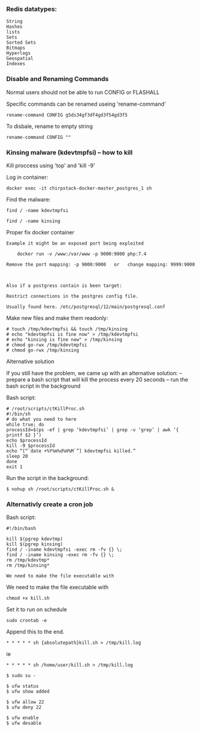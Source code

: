 ### Redis datatypes:

    String
    Hashes
    lists
    Sets
    Sorted Sets
    Bitmaps
    Hyperlogs
    Geospatial
    Indexes

### Disable and Renaming Commands

Normal users should not be able to run CONFIG or FLASHALL

Specific commands can be renamed useing 'rename-command'

    rename-command CONFIG g5ds34gf3df4gd3f54gd3f5

To disbale, rename to empty string

    rename-command CONFIG ""


<!-- --------------------------------------------------------------- -->


### Kinsing malware (kdevtmpfsi) – how to kill

Kill proccess using 'top' and 'kill -9'

Log in container:

    docker exec -it chirpstack-docker-master_postgres_1 sh

Find the malware:

    find / -name kdevtmpfsi

    find / -name kinsing

Proper fix docker container

    Example it might be an exposed port being exploited

        docker run -v /www:/var/www -p 9000:9000 php:7.4

    Remove the port mapping: -p 9000:9000   or   change mapping: 9999:9000

    

    Also if a postgress contain is been target:

    Restrict connections in the postgres config file.

    Usually found here. /etc/postgresql/12/main/postgresql.conf

Make new files and make them readonly:

    # touch /tmp/kdevtmpfsi && touch /tmp/kinsing
    # echo "kdevtmpfsi is fine now" > /tmp/kdevtmpfsi
    # echo "kinsing is fine now" > /tmp/kinsing
    # chmod go-rwx /tmp/kdevtmpfsi
    # chmod go-rwx /tmp/kinsing



Alternative solution

If you still have the problem, we came up with an alternative solution:
– prepare a bash script that will kill the process every 20 seconds
– run the bash script in the background

Bash script:

    # /root/scripts/ctKillProc.sh
    #!/bin/sh
    # do what you need to here
    while true; do
    processId=$(ps -ef | grep ‘kdevtmpfsi’ | grep -v ‘grep’ | awk ‘{ printf $2 }’)
    echo $processId
    kill -9 $processId
    echo “[“`date +%Y%m%d%H%M`”] kdevtmpfsi killed.”
    sleep 20
    done
    exit 1

Run the script in the background:

    $ nohup sh /root/scripts/ctKillProc.sh &


### Alternativly create a cron job

Bash script:

    #!/bin/bash

    kill $(pgrep kdevtmp)
    kill $(pgrep kinsing)
    find / -iname kdevtmpfsi -exec rm -fv {} \;
    find / -iname kinsing -exec rm -fv {} \;
    rm /tmp/kdevtmp*
    rm /tmp/kinsing*

    We need to make the file executable with

We need to make the file executable with

    chmod +x kill.sh

Set it to run on schedule

    sudo crontab -e

Append this to the end.

    * * * * * sh {absolutepath}kill.sh > /tmp/kill.log

ie

    * * * * * sh /home/user/kill.sh > /tmp/kill.log


<!-- --------------------------------------------------------------- -->


    $ sudo su -

    $ ufw status
    $ ufw show added

    $ ufw allow 22
    $ ufw deny 22

    $ ufw enable
    $ ufw desable


